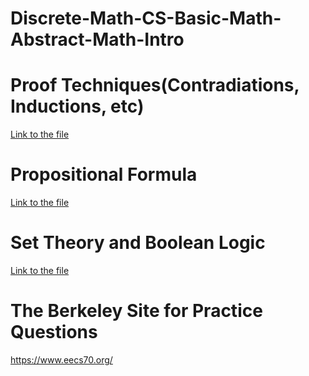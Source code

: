 # Discrete-Math-CS-Basic-Math-Abstract-Math-Intro
# Proof Techniques(Contradiations, Inductions, etc)
[Link to the file](https://github.com/noobyanjunhao/Discrete-Math-CS-Basic-Math-Abstract-Math-Into/blob/8c1aaef402184e715b19c981a5765f996125d191/Introduction%20to%20Abstract%20Mathematics.pdf)
# Propositional Formula
[Link to the file](https://github.com/noobyanjunhao/Discrete-Math-CS-Basic-Math-Abstract-Math-Into/blob/8c1aaef402184e715b19c981a5765f996125d191/Logic%20%26%20Computation.pdf)
# Set Theory and Boolean Logic
[Link to the file](https://github.com/noobyanjunhao/Discrete-Math-CS-Basic-Math-Abstract-Math-Into/blob/8c1aaef402184e715b19c981a5765f996125d191/Logic%20%26%20Computation.pdf)
# The Berkeley Site for Practice Questions
https://www.eecs70.org/
